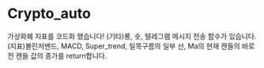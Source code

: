 # Crypto_auto
가상화폐 지표를 코드화  했습니다!
(기타)롱, 숏, 텔레그램 메시지 전송 함수가 있습니다.
(지표)볼린저밴드, MACD, Super_trend, 일목구름의 일부 선, Ma의 현재 캔들의 바로 전 캔들 값의 종가를 return합니다. 
